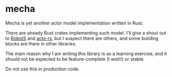 # mecha

Mecha is yet another actor model implementation written in Rust.

There are already Rust crates implementing such model. I'll give a shout out to [RobotS](https://github.com/gamazeps/RobotS) and [acto-rs](https://github.com/dbeck/acto-rs), but I suspect there are others, and some building blocks are there in other libraries.

The main reason why I am writing this library is as a learning exercise, and it should not be expected to be feature-complete (I wish!) or stable.

Do not use this in production code.
